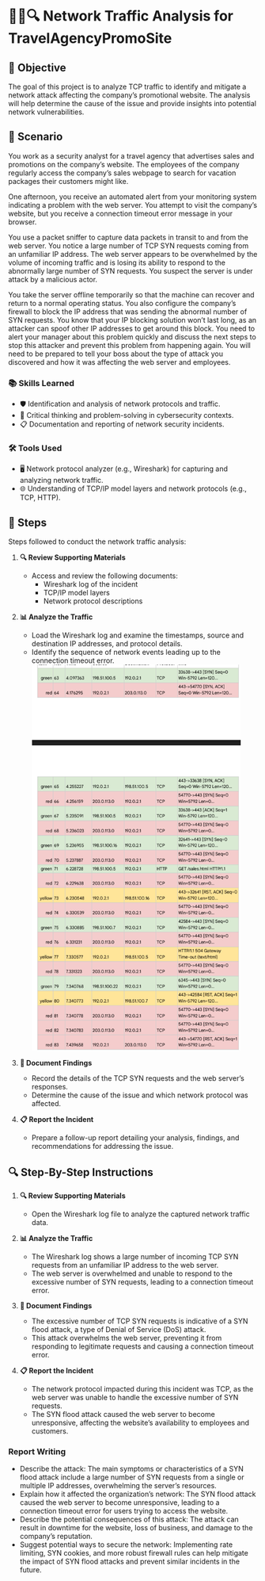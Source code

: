 # 🕵️‍♂️🔍 Network Traffic Analysis for TravelAgencyPromoSite

## 🎯 Objective
The goal of this project is to analyze TCP traffic to identify and mitigate a network attack affecting the company’s promotional website. The analysis will help determine the cause of the issue and provide insights into potential network vulnerabilities.

## 📖 Scenario
You work as a security analyst for a travel agency that advertises sales and promotions on the company’s website. The employees of the company regularly access the company’s sales webpage to search for vacation packages their customers might like.

One afternoon, you receive an automated alert from your monitoring system indicating a problem with the web server. You attempt to visit the company’s website, but you receive a connection timeout error message in your browser.

You use a packet sniffer to capture data packets in transit to and from the web server. You notice a large number of TCP SYN requests coming from an unfamiliar IP address. The web server appears to be overwhelmed by the volume of incoming traffic and is losing its ability to respond to the abnormally large number of SYN requests. You suspect the server is under attack by a malicious actor.

You take the server offline temporarily so that the machine can recover and return to a normal operating status. You also configure the company’s firewall to block the IP address that was sending the abnormal number of SYN requests. You know that your IP blocking solution won’t last long, as an attacker can spoof other IP addresses to get around this block. You need to alert your manager about this problem quickly and discuss the next steps to stop this attacker and prevent this problem from happening again. You will need to be prepared to tell your boss about the type of attack you discovered and how it was affecting the web server and employees.

### 📚 Skills Learned
- 🛡️ Identification and analysis of network protocols and traffic.
- 🧠 Critical thinking and problem-solving in cybersecurity contexts.
- 📋 Documentation and reporting of network security incidents.

### 🛠️ Tools Used
- 🖥️ Network protocol analyzer (e.g., Wireshark) for capturing and analyzing network traffic.
- 🌐 Understanding of TCP/IP model layers and network protocols (e.g., TCP, HTTP).

## 📝 Steps
Steps followed to conduct the network traffic analysis:

1. **🔍 Review Supporting Materials**
   - Access and review the following documents:
     - Wireshark log of the incident
     - TCP/IP model layers
     - Network protocol descriptions

2. **📊 Analyze the Traffic**
   - Load the Wireshark log and examine the timestamps, source and destination IP addresses, and protocol details.
   - Identify the sequence of network events leading up to the connection timeout error.
     ![Wireshark logs](wiresharklogs.png)


3. **📝 Document Findings**
   - Record the details of the TCP SYN requests and the web server’s responses.
   - Determine the cause of the issue and which network protocol was affected.

4. **📋 Report the Incident**
   - Prepare a follow-up report detailing your analysis, findings, and recommendations for addressing the issue.

## 🔍 Step-By-Step Instructions

1. **🔍 Review Supporting Materials**
   - Open the Wireshark log file to analyze the captured network traffic data.

2. **📊 Analyze the Traffic**
   - The Wireshark log shows a large number of incoming TCP SYN requests from an unfamiliar IP address to the web server.
   - The web server is overwhelmed and unable to respond to the excessive number of SYN requests, leading to a connection timeout error.

3. **📝 Document Findings**
   - The excessive number of TCP SYN requests is indicative of a SYN flood attack, a type of Denial of Service (DoS) attack.
   - This attack overwhelms the web server, preventing it from responding to legitimate requests and causing a connection timeout error.

4. **📋 Report the Incident**
   - The network protocol impacted during this incident was TCP, as the web server was unable to handle the excessive number of SYN requests.
   - The SYN flood attack caused the web server to become unresponsive, affecting the website’s availability to employees and customers.


### Report Writing

- Describe the attack: The main symptoms or characteristics of a SYN flood attack include a large number of SYN requests from a single or multiple IP addresses, overwhelming the server’s resources.
- Explain how it affected the organization’s network: The SYN flood attack caused the web server to become unresponsive, leading to a connection timeout error for users trying to access the website.
- Describe the potential consequences of this attack: The attack can result in downtime for the website, loss of business, and damage to the company’s reputation.
- Suggest potential ways to secure the network: Implementing rate limiting, SYN cookies, and more robust firewall rules can help mitigate the impact of SYN flood attacks and prevent similar incidents in the future.
